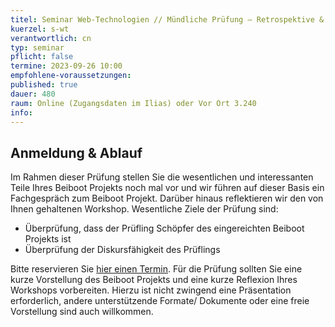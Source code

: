 ```yaml
---
titel: Seminar Web-Technologien // Mündliche Prüfung – Retrospektive & Vorstellungen von Beiboot Projekt und Workshop
kuerzel: s-wt
verantwortlich: cn
typ: seminar
pflicht: false
termine: 2023-09-26 10:00
empfohlene-voraussetzungen: 
published: true
dauer: 480
raum: Online (Zugangsdaten im Ilias) oder Vor Ort 3.240
info: 
---
```


## Anmeldung & Ablauf
Im Rahmen dieser Prüfung stellen Sie die wesentlichen und interessanten Teile Ihres Beiboot Projekts noch mal vor und wir führen auf dieser Basis ein Fachgespräch zum Beiboot Projekt. Darüber hinaus reflektieren wir den von Ihnen gehaltenen Workshop. Wesentliche Ziele der Prüfung sind:
- Überprüfung, dass der Prüfling Schöpfer des eingereichten Beiboot Projekts ist
- Überprüfung der Diskursfähigkeit des Prüflings

Bitte reservieren Sie [hier einen Termin](https://ilias.th-koeln.de/goto.php?target=xpdl_2521547&client_id=ILIAS_FH_Koeln). Für die Prüfung sollten Sie eine kurze Vorstellung des Beiboot Projekts und eine kurze Reflexion Ihres Workshops vorbereiten. Hierzu ist nicht zwingend eine Präsentation erforderlich, andere unterstützende Formate/ Dokumente oder eine freie Vorstellung sind auch willkommen.

<!--
## Running Order

| Uhrzeit |Name |Link zum Beiboot Repo|Ort|
| --- | --- | --- | --- |
|09:00 | Alexander Spindeler| [Beiboot Repo](https://github.com/mi-classroom/mi-web-technologien-beiboot-ss2022-alexspdlr) | online |
|09:30 | Marc Kevin Zenzen | [Beiboot Repo](https://github.com/mi-classroom/mi-web-technologien-beiboot-ss2022-Zenska11) | online |
|10:00 | Tobias Hund | [Beiboot Repo](https://github.com/mi-classroom/mi-web-technologien-beiboot-ss2022-twobiers) | online |
|11:00 | Max Hammer | [Beiboot Repo](https://github.com/mi-classroom/mi-web-technologien-beiboot-ss2022-MaxHam) | online |
|11:30 | - | - | online |
|12:00 | Stefan Steinhauer | [Beiboot Repo](https://github.com/mi-classroom/mi-web-technologien-beiboot-ss2022-pfropfen) | online |
|13:00 | Luca Stamos | [Beiboot Repo](https://github.com/mi-classroom/mi-web-technologien-beiboot-ss2022-LokiGodofBattle) | online |
|13:30 | Christopher Toth | [Beiboot Repo](https://github.com/mi-classroom/mi-web-technologien-beiboot-ss2022-SickxX) | online |
|14:00 | Melvin Weiershäuser | [Beiboot Repo](https://github.com/mi-classroom/mi-web-technologien-beiboot-ss2022-mweiershaeuser) | online |
|15:00 | Valeria Orlova | [Beiboot Repo](https://github.com/mi-classroom/mi-web-technologien-beiboot-ss2022-Vorlova) | online |
|15:30 | Linnéa Doberstein | [Beiboot Repo](https://github.com/mi-classroom/mi-web-technologien-beiboot-ss2022-Moosgloeckchen)  | online |
|16:00 | Sarfaroz Khakimov | [Beiboot Repo](https://github.com/mi-classroom/mi-web-technologien-beiboot-ss2022-Sarfaroz) | online |
|16:30 | Javad Alamdar | [Beiboot Repo](https://github.com/mi-classroom/mi-web-technologien-beiboot-ss2022-javadalam) | online |
|17:00 | Jan Koll | [Beiboot Repo](https://github.com/mi-classroom/mi-web-technologien-beiboot-ss2022-JanKoll) | online |
-->

